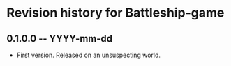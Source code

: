 # Revision history for Battleship-game

## 0.1.0.0 -- YYYY-mm-dd

* First version. Released on an unsuspecting world.
